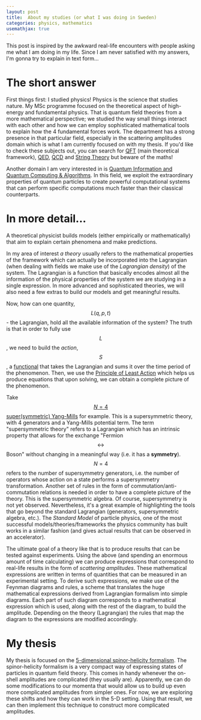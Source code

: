 ```yaml
---
layout: post
title:  About my studies (or what I was doing in Sweden)
categories: physics, mathematics
usemathjax: true
---
```


This post is inspired by the awkward real-life encounters with people asking me what I am doing in my life. Since I am never satisfied with my answers, I'm gonna try to explain in text form...

# The short answer
First things first: I studied physics! Physics is the science that studies nature. My MSc programme focused on the theoretical aspect of high-energy and fundamental physics. That is quantum field theories from a more mathematical perspective; we studied the way small things interact with each other and how we can employ sophisticated mathematical tools to explain how the 4 fundamental forces work. The department has a strong presence in that particular field, especially in the scattering amplitudes domain which is what I am currently focused on with my thesis. If you'd like to check these subjects out, you can search for [QFT][qft] (main theoretical framework), [QED][qed], [QCD][qcd] and [String Theory][string_theory] but beware of the maths!

Another domain I am very interested in is [Quantum Information and Quantum Computing & Algorithms][qc]. In this field, we exploit the extraordinary properties of quantum particles to create powerful computational systems that can perform specific computations much faster than their classical counterparts.


# In more detail...
A theoretical physicist builds models (either empirically or mathematically) that aim to explain certain phenomena and make predictions. 

In my area of interest _a theory_ usually refers to the mathematical properties of the framework which can actually be incorporated into the Lagrangian (when dealing with fields we make use of the _Lagrangian density_) of the system. The Lagrangian is a function that basically encodes almost all the information of the physical properties of the system we are studying in a single expression. In more advanced and sophisticated theories, we will also need a few extras to build our models and get meaningful results.

Now, how can one quantity, $$L(q,p,t)$$- the Lagrangian, hold all the available information of the system? The truth is that in order to fully use $$L$$, we need to build the _action_, $$S$$, a [functional][functional] that takes the Lagrangian and sums it over the time period of the phenomenon. Then, we use the [Principle of Least Action][pola] which helps us produce equations that upon solving, we can obtain a complete picture of the phenomenon.

Take [$$N=4$$ super(symmetric) Yang-Mills][sym] for example. This is a supersymmetric theory, with 4 generators and a Yang-Mills potential term. The term "supersymmetric theory" refers to a Lagrangian which has an intrinsic property that allows for the exchange "Fermion $$\leftrightarrow$$ Boson" without changing in a meaningful way (i.e. it has a **symmetry**). $$N=4$$ refers to the number of supersymmetry generators, i.e. the number of operators whose action on a state performs a supersymmetry transformation. Another set of rules in the form of commutation/anti-commutation relations is needed in order to have a complete picture of the theory. This is the supersymmetric algebra. Of course, supersymmetry is not yet observed. Nevertheless, it's a great example of highlighting the tools that go beyond the standard Lagrangian (generators, supersymmetric algebra, etc.). The _Standard Model_ of particle physics, one of the most successful models/theories/frameworks the physics community has built works in a similar fashion (and gives actual results that can be observed in an accelerator).

The ultimate goal of a theory like that is to produce results that can be tested against experiments. Using the above (and spending an enormous amount of time calculating) we can produce expressions that correspond to real-life results in the form of _scattering amplitudes_. These mathematical expressions are written in terms of quantities that can be measured in an experimental setting. To derive such expressions, we make use of the Feynman diagrams and rules, a scheme that translates the huge mathematical expressions derived from Lagrangian formalism into simple diagrams. Each part of such diagram corresponds to a mathematical expression which is used, along with the rest of the diagram, to build the amplitude. Depending on the theory (Lagrangian) the rules that map the diagram to the expressions are modified accordingly.

# My thesis
My thesis is focused on the [5-dimensional spinor-helicity formalism][5dspinorhelicity]. The spinor-helicity formalism is a very compact way of expressing states of particles in quantum field theory. This comes in handy whenever the on-shell amplitudes are complicated (they usually are). Apparently, we can do some modifications to our momenta that would allow us to build up even more complicated amplitudes from simpler ones. For now, we are exploring these shifts and how they can work in the 5-D setting. Using that result, we can then implement this technique to construct more complicated amplitudes.


[functional]: https://en.wikipedia.org/wiki/Functional_(mathematics)
[pola]: https://en.wikipedia.org/wiki/Stationary-action_principle
[qft]: https://en.wikipedia.org/wiki/Quantum_field_theory
[qed]: https://en.wikipedia.org/wiki/Quantum_electrodynamics
[qcd]: https://en.wikipedia.org/wiki/Quantum_chromodynamics
[string_theory]: https://en.wikipedia.org/wiki/String_theory
[qc]: https://en.wikipedia.org/wiki/Quantum_computing
[5dspinorhelicity]: https://arxiv.org/abs/2202.08257
[sym]: https://en.wikipedia.org/wiki/N_%3D_4_supersymmetric_Yang%E2%80%93Mills_theory
